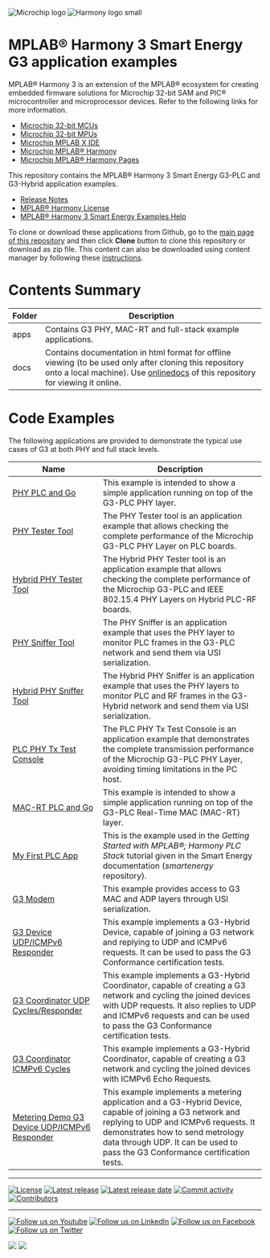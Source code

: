﻿![Microchip logo](https://raw.githubusercontent.com/wiki/Microchip-MPLAB-Harmony/Microchip-MPLAB-Harmony.github.io/images/microchip_logo.png)
![Harmony logo small](https://raw.githubusercontent.com/wiki/Microchip-MPLAB-Harmony/Microchip-MPLAB-Harmony.github.io/images/microchip_mplab_harmony_logo_small.png)

# MPLAB® Harmony 3 Smart Energy G3 application examples

MPLAB® Harmony 3 is an extension of the MPLAB® ecosystem for creating embedded firmware solutions for Microchip 32-bit SAM and PIC® microcontroller and microprocessor devices. Refer to the following links for more information.

- [Microchip 32-bit MCUs](https://www.microchip.com/design-centers/32-bit)
- [Microchip 32-bit MPUs](https://www.microchip.com/design-centers/32-bit-mpus)
- [Microchip MPLAB X IDE](https://www.microchip.com/mplab/mplab-x-ide)
- [Microchip MPLAB® Harmony](https://www.microchip.com/mplab/mplab-harmony)
- [Microchip MPLAB® Harmony Pages](https://microchip-mplab-harmony.github.io/)

This repository contains the MPLAB® Harmony 3 Smart Energy G3-PLC and G3-Hybrid application examples.

- [Release Notes](./release_notes.md)
- [MPLAB® Harmony License](Microchip_SLA001.md)
- [MPLAB® Harmony 3 Smart Energy Examples Help](https://onlinedocs.microchip.com/g/GUID-B127057F-C502-44FE-A992-E011A3AF104D)


To clone or download these applications from Github, go to the [main page of this repository](https://github.com/Microchip-MPLAB-Harmony/smartenergy_g3_apps) and then click **Clone** button to clone this repository or download as zip file.
This content can also be downloaded using content manager by following these [instructions](https://github.com/Microchip-MPLAB-Harmony/contentmanager/wiki).

# Contents Summary

| Folder     | Description                             |
| ---        | ---                                     |
| apps       | Contains G3 PHY, MAC-RT and full-stack example applications. |
| docs       | Contains documentation in html format for offline viewing (to be used only after cloning this repository onto a local machine). Use [onlinedocs](https://onlinedocs.microchip.com/g/GUID-B127057F-C502-44FE-A992-E011A3AF104D) of this repository for viewing it online. |

# Code Examples

The following applications are provided to demonstrate the typical use cases of G3 at both PHY and full stack levels.

| Name               | Description |
| ----               | ----------- |
| [PHY PLC and Go](https://onlinedocs.microchip.com/v2/keyword-lookup?keyword=SE_PHY_PLC_Go&redirect=true) | This example is intended to show a simple application running on top of the G3-PLC PHY layer. |
| [PHY Tester Tool](https://onlinedocs.microchip.com/v2/keyword-lookup?keyword=SE_PHY_Tester_Tool&redirect=true) | The PHY Tester tool is an application example that allows checking the complete performance of the Microchip G3-PLC PHY Layer on PLC boards. |
| [Hybrid PHY Tester Tool](https://onlinedocs.microchip.com/v2/keyword-lookup?keyword=SE_PHY_Tester_Tool&redirect=true) | The Hybrid PHY Tester tool is an application example that allows checking the complete performance of the Microchip G3-PLC and IEEE 802.15.4 PHY Layers on Hybrid PLC-RF boards. |
| [PHY Sniffer Tool](https://onlinedocs.microchip.com/v2/keyword-lookup?keyword=SE_PHY_Sniffer_Tool&redirect=true) | The PHY Sniffer is an application example that uses the PHY layer to monitor PLC frames in the G3-PLC network and send them via USI serialization. |
| [Hybrid PHY Sniffer Tool](https://onlinedocs.microchip.com/v2/keyword-lookup?keyword=SE_PHY_Sniffer_Tool&redirect=true) | The Hybrid PHY Sniffer is an application example that uses the PHY layers to monitor PLC and RF frames in the G3-Hybrid network and send them via USI serialization. |
| [PLC PHY Tx Test Console](https://onlinedocs.microchip.com/v2/keyword-lookup?keyword=SE_PLC_PHY_TX_Test_console&redirect=true) | The PLC PHY Tx Test Console is an application example that demonstrates the complete transmission performance of the Microchip G3-PLC PHY Layer, avoiding timing limitations in the PC host. |
| [MAC-RT PLC and Go](https://onlinedocs.microchip.com/v2/keyword-lookup?keyword=SE_MAC_RT_PLC_Go&redirect=true) | This example is intended to show a simple application running on top of the G3-PLC Real-Time MAC (MAC-RT) layer. |
| [My First PLC App](https://onlinedocs.microchip.com/v2/keyword-lookup?keyword=SE_your_first_plc_application_mtg&redirect=true) | This is the example used in the *Getting Started with MPLAB®; Harmony PLC Stack* tutorial given in the Smart Energy documentation (*smartenergy* repository). |
| [G3 Modem](https://onlinedocs.microchip.com/v2/keyword-lookup?keyword=SE_G3_Modem&redirect=true) | This example provides access to G3 MAC and ADP layers through USI serialization. |
| [G3 Device UDP/ICMPv6 Responder](https://onlinedocs.microchip.com/v2/keyword-lookup?keyword=SE_G3_Device_UDP&redirect=true) | This example implements a G3-Hybrid Device, capable of joining a G3 network and replying to UDP and ICMPv6 requests. It can be used to pass the G3 Conformance certification tests. |
| [G3 Coordinator UDP Cycles/Responder](https://onlinedocs.microchip.com/v2/keyword-lookup?keyword=SE_G3_Coordinator_UDP&redirect=true) | This example implements a G3-Hybrid Coordinator, capable of creating a G3 network and cycling the joined devices with UDP requests. It also replies to UDP and ICMPv6 requests and can be used to pass the G3 Conformance certification tests. |
| [G3 Coordinator ICMPv6 Cycles](https://onlinedocs.microchip.com/v2/keyword-lookup?keyword=SE_G3_Coordinator_ICMP&redirect=true) | This example implements a G3-Hybrid Coordinator, capable of creating a G3 network and cycling the joined devices with ICMPv6 Echo Requests. |
| [Metering Demo G3 Device UDP/ICMPv6 Responder](https://onlinedocs.microchip.com/v2/keyword-lookup?keyword=SE_Metering_Demo_G3_Device_UDP&redirect=true) | This example implements a metering application and a G3-Hybrid Device, capable of joining a G3 network and replying to UDP and ICMPv6 requests. It demonstrates how to send metrology data through UDP. It can be used to pass the G3 Conformance certification tests. |

____

[![License](https://img.shields.io/badge/license-Harmony%20license-orange.svg)](https://github.com/Microchip-MPLAB-Harmony/smartenergy_g3_apps/blob/master/Microchip_SLA001.md)
[![Latest release](https://img.shields.io/github/release/Microchip-MPLAB-Harmony/smartenergy_g3_apps.svg)](https://github.com/Microchip-MPLAB-Harmony/smartenergy_g3_apps/releases/latest)
[![Latest release date](https://img.shields.io/github/release-date/Microchip-MPLAB-Harmony/smartenergy_g3_apps.svg)](https://github.com/Microchip-MPLAB-Harmony/smartenergy_g3_apps/releases/latest)
[![Commit activity](https://img.shields.io/github/commit-activity/y/Microchip-MPLAB-Harmony/smartenergy_g3_apps.svg)](https://github.com/Microchip-MPLAB-Harmony/smartenergy_g3_apps/graphs/commit-activity)
[![Contributors](https://img.shields.io/github/contributors-anon/Microchip-MPLAB-Harmony/smartenergy_g3_apps.svg)]()

____

[![Follow us on Youtube](https://img.shields.io/badge/Youtube-Follow%20us%20on%20Youtube-red.svg)](https://www.youtube.com/user/MicrochipTechnology)
[![Follow us on LinkedIn](https://img.shields.io/badge/LinkedIn-Follow%20us%20on%20LinkedIn-blue.svg)](https://www.linkedin.com/company/microchip-technology)
[![Follow us on Facebook](https://img.shields.io/badge/Facebook-Follow%20us%20on%20Facebook-blue.svg)](https://www.facebook.com/microchiptechnology/)
[![Follow us on Twitter](https://img.shields.io/twitter/follow/MicrochipTech.svg?style=social)](https://twitter.com/MicrochipTech)

[![](https://img.shields.io/github/stars/Microchip-MPLAB-Harmony/smartenergy_g3_apps.svg?style=social)]()
[![](https://img.shields.io/github/watchers/Microchip-MPLAB-Harmony/smartenergy_g3_apps.svg?style=social)]()